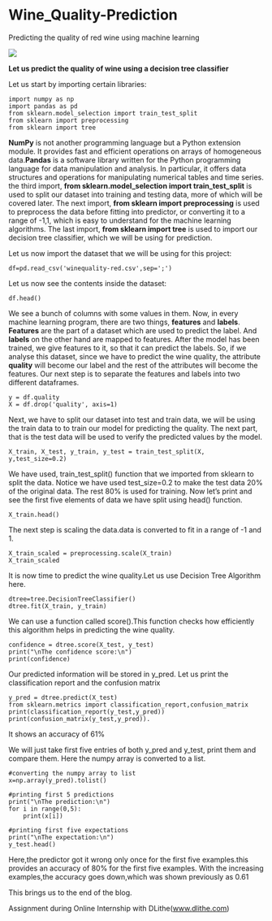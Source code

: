 # Wine_Quality-Prediction
Predicting the quality of red wine using machine learning

![](https://media.phillyvoice.com/media/images/09122019_red_wine_pexels.2e16d0ba.fill-735x490.jpg)

**Let us predict the quality of wine using a decision tree classifier**

Let us start by importing certain libraries:
```
import numpy as np
import pandas as pd
from sklearn.model_selection import train_test_split
from sklearn import preprocessing
from sklearn import tree
```

**NumPy** is not another programming language but a Python extension module. It provides fast and efficient operations on arrays of homogeneous data.**Pandas** is a software library written for the Python programming language for data manipulation and analysis. In particular, it offers data structures and operations for manipulating numerical tables and time series. the third import, **from sklearn.model_selection import train_test_split** is used to split our dataset into training and testing data, more of which will be covered later. The next import, **from sklearn import preprocessing** is used to preprocess the data before fitting into predictor, or converting it to a range of -1,1, which is easy to understand for the machine learning algorithms. The last import, **from sklearn import tree** is used to import our decision tree classifier, which we will be using for prediction.


Let us now import the dataset that we will be using for this project:
```
df=pd.read_csv('winequality-red.csv',sep=';')
```
Let us now see the contents inside the dataset:
```
df.head()
```

We see a bunch of columns with some values in them. Now, in every machine learning program, there are two things, **features** and **labels**. **Features** are the part of a dataset which are used to predict the label. And **labels** on the other hand are mapped to features. After the model has been trained, we give features to it, so that it can predict the labels.
So, if we analyse this dataset, since we have to predict the wine quality, the attribute **quality** will become our label and the rest of the attributes will become the features.
Our next step is to separate the features and labels into two different dataframes.
```
y = df.quality
X = df.drop('quality', axis=1)
```
Next, we have to split our dataset into test and train data, we will be using the train data to to train our model for predicting the quality. The next part, that is the test data will be used to verify the predicted values by the model.
```
X_train, X_test, y_train, y_test = train_test_split(X, y,test_size=0.2)
```
We have used, train_test_split() function that we imported from sklearn to split the data. Notice we have used test_size=0.2 to make the test data 20% of the original data. The rest 80% is used for training.
Now let’s print and see the first five elements of data we have split using head() function.
```
X_train.head()
```
The next step is scaling the data.data is converted to fit in a range of -1 and 1. 
```
X_train_scaled = preprocessing.scale(X_train)
X_train_scaled
```

It is now time to predict the wine quality.Let us use Decision Tree Algorithm here.
```
dtree=tree.DecisionTreeClassifier()
dtree.fit(X_train, y_train)
```
We can use a function called score().This function checks how efficiently this algorithm helps in predicting the wine quality.
```
confidence = dtree.score(X_test, y_test)
print("\nThe confidence score:\n")
print(confidence)
```
Our predicted information will be stored in y_pred.
Let us print the classification report and the confusion matrix
```
y_pred = dtree.predict(X_test)
from sklearn.metrics import classification_report,confusion_matrix
print(classification_report(y_test,y_pred))
print(confusion_matrix(y_test,y_pred)).
```
It shows an accuracy of 61%



We will just take first five entries of both y_pred and y_test, print them and compare them.
Here the numpy array is converted to a list.
```
#converting the numpy array to list
x=np.array(y_pred).tolist()

#printing first 5 predictions
print("\nThe prediction:\n")
for i in range(0,5):
    print(x[i])
    
#printing first five expectations
print("\nThe expectation:\n")
y_test.head()
```
Here,the predictor got it wrong only once for the first five examples.this provides an accuracy of 80% for the first five examples.
With the increasing examples,the accuracy goes down,which was shown previously as 0.61

This brings us to the end of the blog.

Assignment during Online Internship with DLithe(www.dlithe.com)

